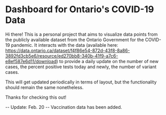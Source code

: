 # Dashboard for Ontario's COVID-19 Data



Hi there! This is a personal project that aims to visualize data points from the publicly available dataset from the Ontario Government for the COVID-19 pandemic. It interacts with the data (available here: https://data.ontario.ca/dataset/f4f86e54-872d-43f8-8a86-3892fd3cb5e6/resource/ed270bb8-340b-41f9-a7c6-e8ef587e6d11/download) to provide a daily update on the number of new cases, the percent positive tests today and newly, the number of variant cases.

This will get updated periodically in terms of layout, but the functionality should remain the same nonetheless.

Thanks for checking this out! 

-- Update: Feb. 20 --
Vaccination data has been added.
